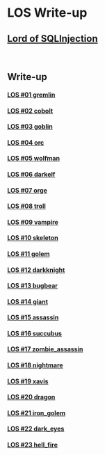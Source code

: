 # **LOS Write-up**

## [Lord of SQLInjection](https://los.rubiya.kr/)

<br>

## Write-up

#### [LOS #01 gremlin](https://jade9reen.tistory.com/152)

#### [LOS #02 cobolt](https://jade9reen.tistory.com/153)

#### [LOS #03 goblin](https://jade9reen.tistory.com/154)

#### [LOS #04 orc](https://jade9reen.tistory.com/155)

#### [LOS #05 wolfman](https://jade9reen.tistory.com/156)

#### [LOS #06 darkelf](https://jade9reen.tistory.com/157)

#### [LOS #07 orge](https://jade9reen.tistory.com/158)

#### [LOS #08 troll](https://jade9reen.tistory.com/159)

#### [LOS #09 vampire](https://jade9reen.tistory.com/160)

#### [LOS #10 skeleton](https://jade9reen.tistory.com/161)

#### [LOS #11 golem](https://jade9reen.tistory.com/162)

#### [LOS #12 darkknight](https://jade9reen.tistory.com/163)

#### [LOS #13 bugbear](https://jade9reen.tistory.com/164)

#### [LOS #14 giant](https://jade9reen.tistory.com/165)

#### [LOS #15 assassin](https://jade9reen.tistory.com/166)

#### [LOS #16 succubus](https://jade9reen.tistory.com/167)

#### [LOS #17 zombie_assassin](https://jade9reen.tistory.com/168)

#### [LOS #18 nightmare](https://jade9reen.tistory.com/169)

#### [LOS #19 xavis](https://jade9reen.tistory.com/170)

#### [LOS #20 dragon](https://jade9reen.tistory.com/171)

#### [LOS #21 iron_golem](https://jade9reen.tistory.com/238)

#### [LOS #22 dark_eyes](https://jade9reen.tistory.com/240)

#### [LOS #23 hell_fire](https://jade9reen.tistory.com/241)
